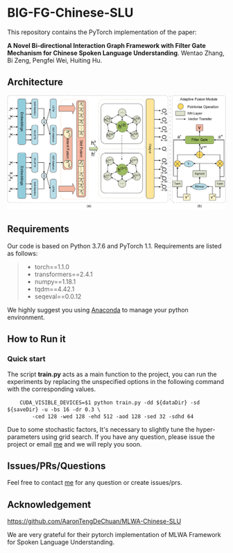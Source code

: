 # BIG-FG-Chinese-SLU

This repository contains the PyTorch implementation of the paper: 

**A Novel Bi-directional Interaction Graph Framework with Filter Gate Mechanism for Chinese Spoken Language Understanding**. 
Wentao Zhang, Bi Zeng, Pengfei Wei, Huiting Hu. 

## Architecture

<img src="img/Model_Overview.png">

## Requirements

Our code is based on Python 3.7.6 and PyTorch 1.1. Requirements are listed as follows:
> - torch==1.1.0
> - transformers==2.4.1
> - numpy==1.18.1
> - tqdm==4.42.1
> - seqeval==0.0.12

We highly suggest you using [Anaconda](https://www.anaconda.com) to manage your python environment.

## How to Run it

### Quick start

The script **train.py** acts as a main function to the project, you can run the experiments by replacing the unspecified options in the following command with the corresponding values.

```shell
    CUDA_VISIBLE_DEVICES=$1 python train.py -dd ${dataDir} -sd ${saveDir} -u -bs 16 -dr 0.3 \ 
        -ced 128 -wed 128 -ehd 512 -aod 128 -sed 32 -sdhd 64
```



Due to some stochastic factors, It's necessary to slightly tune the hyper-parameters using grid search. If you have any question, please issue the project or email [me](zwt@mail2.gdut.edu.cn) and we will reply you soon.

## Issues/PRs/Questions

Feel free to contact [me](zwt@mail2.gdut.edu.cn) for any question or create issues/prs.

## Acknowledgement

<https://github.com/AaronTengDeChuan/MLWA-Chinese-SLU>

We are very grateful for their pytorch implementation of MLWA Framework for Spoken Language Understanding.
